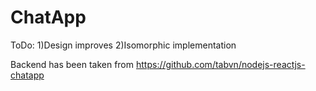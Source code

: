 # ChatApp
ToDo:
1)Design improves
2)Isomorphic implementation

Backend has been taken from https://github.com/tabvn/nodejs-reactjs-chatapp
